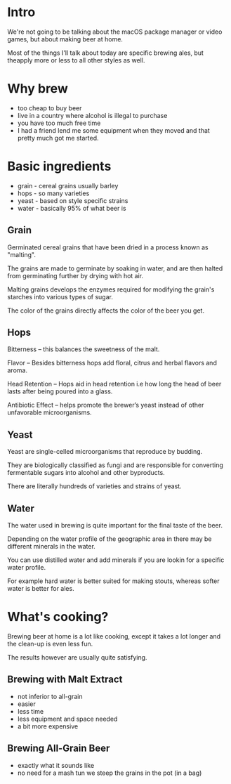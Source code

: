 # Intro
We're not going to be talking about the macOS package manager or video games, but about making beer at home.

Most of the things I'll talk about today are specific brewing ales, but theapply more or less to all other styles as well.

# Why brew
* too cheap to buy beer
* live in a country where alcohol is illegal to purchase
* you have too much free time
* I had a friend lend me some equipment when they moved and that pretty much got me started.

# Basic ingredients
* grain - cereal grains usually barley
* hops - so many varieties
* yeast - based on style specific strains
* water - basically 95% of what beer is

## Grain
Germinated cereal grains that have been dried in a process known as "malting".

The grains are made to germinate by soaking in water, and are then halted from germinating further by drying with hot air.

Malting grains develops the enzymes required for modifying the grain's starches into various types of sugar.

The color of the grains directly affects the color of the beer you get.

## Hops
Bitterness – this balances the sweetness of the malt.

Flavor – Besides bitterness hops add floral, citrus and herbal flavors and aroma.

Head Retention – Hops aid in head retention i.e how long the head of beer lasts after being poured into a glass.

Antibiotic Effect – helps promote the brewer’s yeast instead of other unfavorable microorganisms.

## Yeast
Yeast are single-celled microorganisms that reproduce by budding.

They are biologically classified as fungi and are responsible for converting fermentable sugars into alcohol and other byproducts.

There are literally hundreds of varieties and strains of yeast.

## Water
The water used in brewing is quite important for the final taste of the beer.

Depending on the water profile of the geographic area in there may be different minerals in the water.

You can use distilled water and add minerals if you are lookin for a specific water profile.

For example hard water is better suited for making stouts, whereas softer water is better for ales.

# What's cooking?
Brewing beer at home is a lot like cooking, except it takes a lot longer and the clean-up is even less fun.

The results however are usually quite satisfying.

## Brewing with Malt Extract
  * not inferior to all-grain
  * easier
  * less time
  * less equipment and space needed
  * a bit more expensive

## Brewing All-Grain Beer
  * exactly what it sounds like
  * no need for a mash tun we steep the grains in the pot (in a bag)
